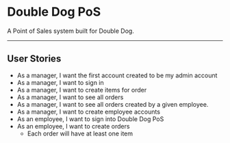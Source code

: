 # Double Dog PoS

A Point of Sales system built for Double Dog.

----
## User Stories

- As a manager, I want the first account created to be my admin account
- As a manager, I want to sign in
- As a manager, I want to create items for order
- As a manager, I want to see all orders
- As a manager, I want to see all orders created by a given employee.
- As a manager, I want to create employee accounts
- As an employee, I want to sign into Double Dog PoS
- As an employee, I want to create orders
  - Each order will have at least one item
